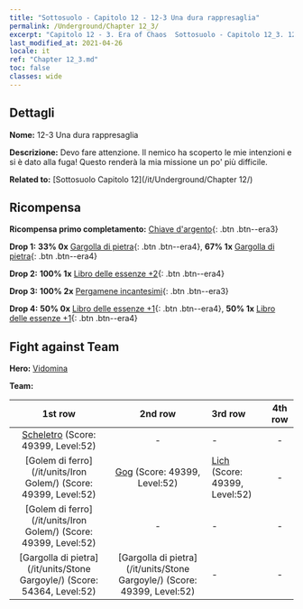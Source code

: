 ```yaml
---
title: "Sottosuolo - Capitolo 12 - 12-3 Una dura rappresaglia"
permalink: /Underground/Chapter 12_3/
excerpt: "Capitolo 12 - 3. Era of Chaos  Sottosuolo - Capitolo 12_3. 12-3 Una dura rappresaglia"
last_modified_at: 2021-04-26
locale: it
ref: "Chapter 12_3.md"
toc: false
classes: wide
---
```


## Dettagli

 **Nome:** 12-3 Una dura rappresaglia

 **Descrizione:** Devo fare attenzione. Il nemico ha scoperto le mie intenzioni e si è dato alla fuga! Questo renderà la mia missione un po' più difficile.

 **Related to:** [Sottosuolo Capitolo 12](/it/Underground/Chapter 12/)

## Ricompensa

 **Ricompensa primo completamento:** [Chiave d'argento](/ItemsIT/con_693/){: .btn .btn--era3}

 **Drop 1:** **33% 0x** [Gargolla di pietra](/ItemsIT/unt_236/){: .btn .btn--era4}, **67% 1x** [Gargolla di pietra](/ItemsIT/unt_236/){: .btn .btn--era4}

 **Drop 2:** **100% 1x** [Libro delle essenze +2](/ItemsIT/mat_53/){: .btn .btn--era4}

 **Drop 3:** **100% 2x** [Pergamene incantesimi](/ItemsIT/con_694/){: .btn .btn--era3}

 **Drop 4:** **50% 0x** [Libro delle essenze +1](/ItemsIT/mat_46/){: .btn .btn--era4}, **50% 1x** [Libro delle essenze +1](/ItemsIT/mat_46/){: .btn .btn--era4}


## Fight against Team
 **Hero:** [Vidomina](/it/heroes/Vidomina/)

 **Team:**


  | 1st row | 2nd row | 3rd row | 4th row |
  |:----:|:----:|:----|:----:|
  | [Scheletro](/it/units/Skeleton/) (Score: 49399, Level:52)  | - | - | - |
  | [Golem di ferro](/it/units/Iron Golem/) (Score: 49399, Level:52)  | [Gog](/it/units/Gog/) (Score: 49399, Level:52)  | [Lich](/it/units/Lich/) (Score: 49399, Level:52)  | - |
  | [Golem di ferro](/it/units/Iron Golem/) (Score: 49399, Level:52)  | - | - | - |
  | [Gargolla di pietra](/it/units/Stone Gargoyle/) (Score: 54364, Level:52)  | [Gargolla di pietra](/it/units/Stone Gargoyle/) (Score: 49399, Level:52)  | - | - |


